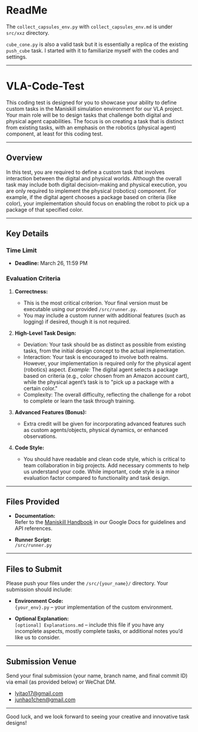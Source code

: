 # ReadMe

The `collect_capsules_env.py` with `collect_capsules_env.md` is under `src/xxz` directory.

`cube_cone.py` is also a valid task but it is essentially a replica of the existing `push_cube` task. I started with it to familiarize myself with the codes and settings. 

---

# VLA-Code-Test

This coding test is designed for you to showcase your ability to define custom tasks in the Maniskill simulation environment for our VLA project. Your main role will be to design tasks that challenge both digital and physical agent capabilities. The focus is on creating a task that is distinct from existing tasks, with an emphasis on the robotics (physical agent) component, at least for this coding test.

---

## Overview

In this test, you are required to define a custom task that involves interaction between the digital and physical worlds. Although the overall task may include both digital decision-making and physical execution, you are only required to implement the physical (robotics) component. For example, if the digital agent chooses a package based on criteria (like color), your implementation should focus on enabling the robot to pick up a package of that specified color.

---

## Key Details

### Time Limit
- **Deadline:** March 26, 11:59 PM

### Evaluation Criteria
1. **Correctness:**  
   - This is the most critical criterion. Your final version must be executable using our provided `/src/runner.py`.  
   - You may include a custom runner with additional features (such as logging) if desired, though it is not required.

2. **High-Level Task Design:**  
   - Deviation: Your task should be as distinct as possible from existing tasks, from the initial design concept to the actual implementation.
   - Interaction: Your task is encouraged to involve both realms. However, your implementation is required only for the physical agent (robotics) aspect. *Example:* The digital agent selects a package based on criteria (e.g., color chosen from an Amazon account cart), while the physical agent’s task is to "pick up a package with a certain color."
   - Complexity: The overall difficulty, reflecting the challenge for a robot to complete or learn the task through training.

3. **Advanced Features (Bonus):**  
   - Extra credit will be given for incorporating advanced features such as custom agents/objects, physical dynamics, or enhanced observations.

4. **Code Style:**  
   - You should have readable and clean code style, which is critical to team collaboration in big projects. Add necessary comments to help us understand your code. While important, code style is a minor evaluation factor compared to functionality and task design. 

---

## Files Provided

- **Documentation:**  
  Refer to the [Maniskill Handbook](https://docs.google.com/document/d/1jZset2Qz7wtC8aKhkI5JZkMibM6piEr7Z8BliVoAPtc/edit?tab=t.3lcwjw24n671) in our Google Docs for guidelines and API references.
  
- **Runner Script:**  
  `/src/runner.py`

---

## Files to Submit

Please push your files under the `/src/{your_name}/` directory. Your submission should include:

- **Environment Code:**  
  `{your_env}.py` – your implementation of the custom environment.

- **Optional Explanation:**  
  `[optional] Explanations.md` – include this file if you have any incomplete aspects, mostly complete tasks, or additional notes you’d like us to consider.

---

## Submission Venue

Send your final submission (your name, branch name, and final commit ID) via email (as provided below) or WeChat DM.
- [lyitao17@gmail.com](mailto:lyitao17@gmail.com)
- [junhao1chen@gmail.com](mailto:junhao1chen@gmail.com)

---

Good luck, and we look forward to seeing your creative and innovative task designs!
